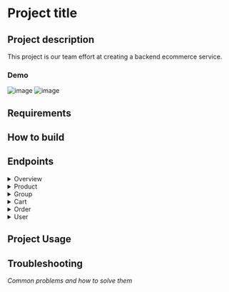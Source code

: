 # Project title

## Project description

This project is our team effort at creating a backend ecommerce service.

### Demo

![image](https://i.picsum.photos/id/442/320/240.jpg?hmac=4y_QlV8sLOjsyHRdQ9u581BmUWjL7o6PHmI_yeWa-Ck) ![image](https://i.picsum.photos/id/442/320/240.jpg?hmac=4y_QlV8sLOjsyHRdQ9u581BmUWjL7o6PHmI_yeWa-Ck)

## Requirements

## How to build

## Endpoints

<details><summary>Overview</summary>

loremipsum

</details>

<details><summary>Product</summary>
  
***

**1. GET TARGET PRODUCT<br>**

**GET** http://yourDeploymentAdress/v1/product/getProduct/{productId}

*This endpoint requires one argument - value of product ID in shop's database<br>*
*Example: http://yourDeploymentAdress/v1/product/getProduct/1294*
*<br>Returns JSON data with product details:*

<details><summary>Example response</summary>

```
{
    "id": 1294,
    "name": "TV",
    "description": "65 inches",
    "price": 3000.00,
    "groupId": 1293
}
```

</details>

**2. GET ALL PRODUCTS<br>**

**GET** http://yourDeploymentAdress/v1/product/getProducts

*This endpoint requires no arguments or body.<br> Returns list of all products, which are saved in shop's database.*

<details><summary>Example response</summary>

```
[
    {
        "id": 1294,
        "name": "TV",
        "description": "65 inches",
        "price": 3000.00,
        "groupId": 1293
    },
    {
        "id": 1295,
        "name": "Computer",
        "description": "MacBook Air",
        "price": 4000.00,
        "groupId": 1293
    }
]
```

</details>

**3. ADD A NEW PRODUCT TO SHOP'S DATABASE**

**POST** http://yourDeploymentAdress/v1/product/createProduct

*This endpoint requires specific body in correct order:<br><br>name<br>description<br>price<br>groupId*

**Before You create a new product, You must create group of products first and assign this product to target group ID !**

<details><summary>Example body</summary>

```
{
    "name": "Computer",
    "description": "MacBook Air",
    "price": 4000,
    "groupId": 1293
}
```

</details>

*ID for this new product in the database is assign automatically.*

<details><summary>Example response</summary>

```
{
    "id": 1294,
    "name": "TV",
    "description": "65 inches",
    "price": 3000.00,
    "groupId": 1293
}
```

</details>

**4. UPDATE PRODUCT IN SHOP'S DATABASE**

**PUT** http://yourDeploymentAdress/v1/product/updateProduct

*This endpoint requires specific body, almost the same as ```createProduct```<br>
The only difference is that You must put product ID (got from database) at the first place.*

<details><summary>Example body</summary>

```
{
    "id": 1294,
    "name": "TV (changed)",
    "description": "55 inches (changed)",
    "price": 2500.00,
    "groupId": 1293
}
```

</details>

*In response You will get JSON data with updated product details.*

<details><summary>Example response</summary>

```
{
    "id": 1294,
    "name": "TV (changed)",
    "description": "55 inches (changed)",
    "price": 2500.00,
    "groupId": 1293
}
```

</details>

**5. DELETE PRODUCT FROM SHOP'S DATABASE**

**DELETE** http://yourDeploymentAdress/v1/product/deleteProduct/{productId}

*This endpoint requires one argument - value of product ID, which You want to remove from shop's database.<br>*
*Example: http://yourDeploymentAdress/v1/product/deleteProduct/1294*
*<br>It doesn't return anything.*

***

</details>

<details><summary>Group</summary>
  
***

**1. GET TARGET GROUP**

**GET** http://yourDeploymentAdress/v1/group/getGroup/{groupId}

*This endpoint requires one argument - value of group ID in shop's database<br>*
*Example: http://yourDeploymentAdress/v1/group/getGroup/12*
*<br>Returns JSON data with group details:*

<details><summary>Example response</summary>

```
{
    "groupId": "12",
    "groupName": "Electronics"
}
```

</details>

**2. GET ALL GROUPS**

**GET** http://yourDeploymentAdress/v1/group/getGroups

*This endpoint requires no arguments or body.<br> Returns list of all groups, which are saved in shop's database.*

<details><summary>Example response</summary>

```
[
    {
        "groupId": "12",
        "groupName": "Electronics"
    },
    {
        "groupId": "13",
        "groupName": "Furnitures"
    },
]
```

</details>

**3. ADD A NEW GROUP TO SHOP'S DATABASE**

**POST** http://yourDeploymentAdress/v1/group/addGroup

*This endpoint requires specific body in correct order:<br><br>groupName<br>*

<details><summary>Example body</summary>

```
{
    "groupName": "Electronics"
}
```

</details>

<details><summary>Example response</summary>

```
{
    "groupId": 16,
    "groupName": "Electronics"
}
```

</details>

**4. UPDATE GROUP IN SHOP'S DATABASE**

**PUT** http://yourDeploymentAdress/v1/group/updateGroup

*This endpoint requires specific body in correct order:<br><br>groupId<br>groupName*

<details><summary>Example body</summary>

```
{
    "groupId": 16,
    "groupName": "Electronics"
}
```

</details>

*In response You will get JSON data with updated group details.*

<details><summary>Example response</summary>

```
{
    "groupId": 16,
    "groupName": "Electronics"
}
```

</details>

***

</details>


<details><summary>Cart</summary>
  
  ***
  
**1. CREATE A NEW EMPTY CART**
  
**POST** http://yourDeploymentAdress/v1/cart/createCart

*This endpoint requires no arguments or body and creates a cart with ID and empty cart entry list.<br>
It returns JSON data with created cart details:*

<details><summary>Example response</summary>

```
{
    "id": 1296,
    "cartEntryList": []
}
```

</details>

**2. GET ALL PRODUCTS FROM TARGET CART**

**GET** http://yourDeploymentAdress/v1/cart/getProducts/{cartId}

*This endpoint requires one argument - value of cart ID.<br>
It returns JSON data with list of cart entries, which belongs to target cart.<br>*
*Example: http://yourDeploymentAdress/v1/cart/getProducts/1296*

<details><summary>Example response</summary>

```
[
    {
        "cartEntryId": 1297,
        "cartId": 1296,
        "productDetails": {
            "id": 1294,
            "name": "TV (changed)",
            "description": "55 inches (changed)",
            "price": 2500.00,
            "groupId": 1293
        },
        "quantity": 2
    },
    {
        "cartEntryId": 1298,
        "cartId": 1296,
        "productDetails": {
            "id": 1295,
            "name": "Computer",
            "description": "MacBook Air",
            "price": 4000.00,
            "groupId": 1293
        },
        "quantity": 2
    }
]
```

</details>

**3. ADD NEW ENTRY TO TARGET CART**

**POST** http://yourDeploymentAdress/v1/cart/addProduct

*This endpoint requires specific body in correct order:<br><br>cartId<br>productId<br>quantity<br>*

<details><summary>Example body</summary>

```
{
    "cartId": 1296,
    "productId": 1295,
    "quantity": 2
}
```

</details>

*It returns JSON data with new cart entry details: entry ID, ID of cart, which contains this entry, product details and quantity.*

<details><summary>Example response</summary>

```
{
    "cartEntryId": 1298,
    "cartId": 1296,
    "productDetails": {
        "id": 1295,
        "name": "Computer",
        "description": "MacBook Air",
        "price": 4000.00,
        "groupId": 1293
    },
    "quantity": 2
}
```

</details>

**4. DELETE ENTRY FROM TARGET CART**

**DELETE** http://yourDeploymentAdress/v1/cart/deleteProduct/{cartEntryId}

*This endpoint requires one argument - value of cart entry ID, which You want to remove.*
*Example: http://yourDeploymentAdress/v1/cart/deleteProduct/1298*
*<br>It doesn't return anything.*

**5. DELETE CART**

**DELETE** http://yourDeploymentAdress/v1/cart/deleteProduct/{cartId}

*This endpoint requires one argument - value of cart ID, which You want to remove.*
*Example: http://yourDeploymentAdress/v1/cart/deleteProduct/1296*
*<br>It doesn't return anything.*

***

</details>

<details><summary>Order</summary>
  
  ***

**GET** http://endpoint/v1/loremipsum

*description*

<details><summary>Body</summary>

```
{


}
```

</details>

**GET** http://endpoint/v1/loremipsum

*description*

<details><summary>Body</summary>

```
{


}
```

</details>

**PUT** http://endpoint/v1/loremipsum

*description*

<details><summary>Body</summary>

```
{


}
```

</details>

**POST** http://endpoint/v1/loremipsum

*description*

<details><summary>Body</summary>

```
{


}
```

</details>


**DELETE** http://endpoint/v1/loremipsum

*description*

***

</details>

<details><summary>User</summary>
  
  ***

**GET** http://endpoint/v1/loremipsum

*description*

<details><summary>Body</summary>

```
{


}
```

</details>

**GET** http://endpoint/v1/loremipsum

*description*

<details><summary>Body</summary>

```
{


}
```

</details>

**PUT** http://endpoint/v1/loremipsum

*description*

<details><summary>Body</summary>

```
{


}
```

</details>

**POST** http://endpoint/v1/loremipsum

*description*

<details><summary>Body</summary>

```
{


}
```

</details>


**DELETE** http://endpoint/v1/loremipsum

*description*

***

</details>

## Project Usage

## Troubleshooting
_Common problems and how to solve them_
